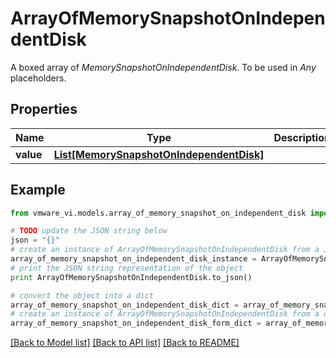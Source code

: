 # ArrayOfMemorySnapshotOnIndependentDisk

A boxed array of *MemorySnapshotOnIndependentDisk*. To be used in *Any* placeholders. 

## Properties
Name | Type | Description | Notes
------------ | ------------- | ------------- | -------------
**value** | [**List[MemorySnapshotOnIndependentDisk]**](MemorySnapshotOnIndependentDisk.md) |  | 

## Example

```python
from vmware_vi.models.array_of_memory_snapshot_on_independent_disk import ArrayOfMemorySnapshotOnIndependentDisk

# TODO update the JSON string below
json = "{}"
# create an instance of ArrayOfMemorySnapshotOnIndependentDisk from a JSON string
array_of_memory_snapshot_on_independent_disk_instance = ArrayOfMemorySnapshotOnIndependentDisk.from_json(json)
# print the JSON string representation of the object
print ArrayOfMemorySnapshotOnIndependentDisk.to_json()

# convert the object into a dict
array_of_memory_snapshot_on_independent_disk_dict = array_of_memory_snapshot_on_independent_disk_instance.to_dict()
# create an instance of ArrayOfMemorySnapshotOnIndependentDisk from a dict
array_of_memory_snapshot_on_independent_disk_form_dict = array_of_memory_snapshot_on_independent_disk.from_dict(array_of_memory_snapshot_on_independent_disk_dict)
```
[[Back to Model list]](../README.md#documentation-for-models) [[Back to API list]](../README.md#documentation-for-api-endpoints) [[Back to README]](../README.md)


